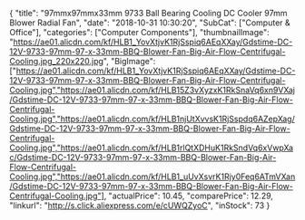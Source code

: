 {
	"title": "97mmx97mmx33mm 9733 Ball Bearing Cooling DC Cooler 97mm Blower Radial Fan",
	"date": "2018-10-31 10:30:20",
	"SubCat": ["Computer & Office"],
	"categories": ["Computer Components"],
	"thumbnailImage": "https://ae01.alicdn.com/kf/HLB1_YovXtjvK1RjSspiq6AEqXXay/Gdstime-DC-12V-9733-97mm-97-x-33mm-BBQ-Blower-Fan-Big-Air-Flow-Centrifugal-Cooling.jpg_220x220.jpg",
	"BigImage": ["https://ae01.alicdn.com/kf/HLB1_YovXtjvK1RjSspiq6AEqXXay/Gdstime-DC-12V-9733-97mm-97-x-33mm-BBQ-Blower-Fan-Big-Air-Flow-Centrifugal-Cooling.jpg","https://ae01.alicdn.com/kf/HLB15Z3vXyzxK1RkSnaVq6xn9VXaj/Gdstime-DC-12V-9733-97mm-97-x-33mm-BBQ-Blower-Fan-Big-Air-Flow-Centrifugal-Cooling.jpg","https://ae01.alicdn.com/kf/HLB1njUtXvvsK1RjSspdq6AZepXag/Gdstime-DC-12V-9733-97mm-97-x-33mm-BBQ-Blower-Fan-Big-Air-Flow-Centrifugal-Cooling.jpg","https://ae01.alicdn.com/kf/HLB1rlQtXDHuK1RkSndVq6xVwpXac/Gdstime-DC-12V-9733-97mm-97-x-33mm-BBQ-Blower-Fan-Big-Air-Flow-Centrifugal-Cooling.jpg","https://ae01.alicdn.com/kf/HLB1_uUvXsvrK1Rjy0Feq6ATmVXan/Gdstime-DC-12V-9733-97mm-97-x-33mm-BBQ-Blower-Fan-Big-Air-Flow-Centrifugal-Cooling.jpg"],
	"actualPrice": 10.45,
	"comparePrice": 12.29,
	"linkurl": "http://s.click.aliexpress.com/e/cUWQZyoC",
	"inStock": 73
}
